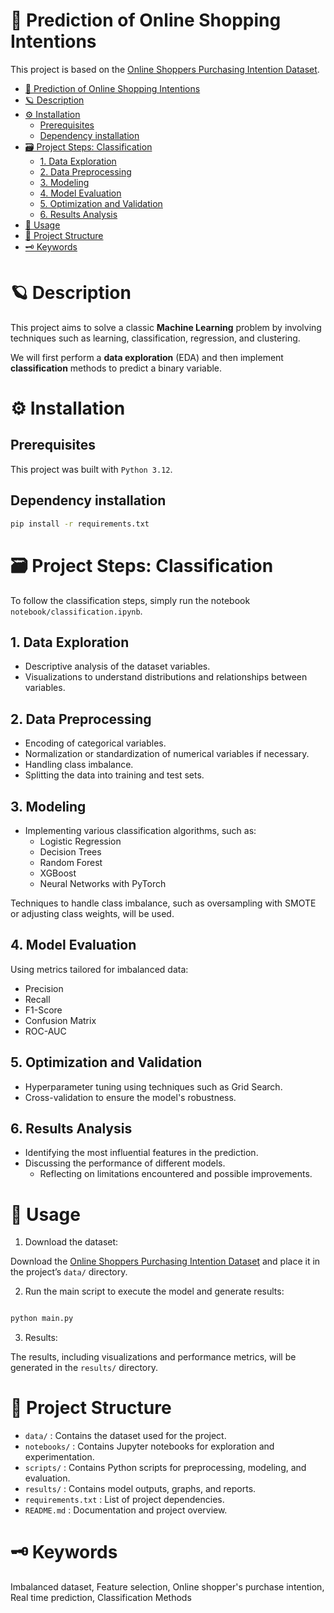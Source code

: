 # 🔮 Prediction of Online Shopping Intentions

This project is based on the [Online Shoppers Purchasing Intention Dataset](https://archive.ics.uci.edu/dataset/468/online+shoppers+purchasing+intention+dataset).

- [🔮 Prediction of Online Shopping Intentions](#-prediction-of-online-shopping-intentions)
- [🪐 Description](#-description)
- [⚙️ Installation](#️-installation)
  - [Prerequisites](#prerequisites)
  - [Dependency installation](#dependency-installation)
- [🗃️ Project Steps: Classification](#️-project-steps-classification)
  - [1. Data Exploration](#1-data-exploration)
  - [2. Data Preprocessing](#2-data-preprocessing)
  - [3. Modeling](#3-modeling)
  - [4. Model Evaluation](#4-model-evaluation)
  - [5. Optimization and Validation](#5-optimization-and-validation)
  - [6. Results Analysis](#6-results-analysis)
- [🚀 Usage](#-usage)
- [🕋 Project Structure](#-project-structure)
- [🗝️ Keywords](#️-keywords)


# 🪐 Description

This project aims to solve a classic **Machine Learning** problem by involving techniques such as learning, classification, regression, and clustering.

We will first perform a **data exploration** (EDA) and then implement **classification** methods to predict a binary variable.

# ⚙️ Installation

## Prerequisites
This project was built with `Python 3.12`.

## Dependency installation

```bash
pip install -r requirements.txt
```

# 🗃️ Project Steps: Classification

To follow the classification steps, simply run the notebook `notebook/classification.ipynb`.

## 1. Data Exploration

- Descriptive analysis of the dataset variables.
- Visualizations to understand distributions and relationships between variables.

## 2. Data Preprocessing

- Encoding of categorical variables.
- Normalization or standardization of numerical variables if necessary.
- Handling class imbalance.
- Splitting the data into training and test sets.

## 3. Modeling

- Implementing various classification algorithms, such as:
   - Logistic Regression
   - Decision Trees
   - Random Forest
   - XGBoost
   - Neural Networks with PyTorch

Techniques to handle class imbalance, such as oversampling with SMOTE or adjusting class weights, will be used.

## 4. Model Evaluation

Using metrics tailored for imbalanced data:
- Precision
- Recall
- F1-Score
- Confusion Matrix
- ROC-AUC

## 5. Optimization and Validation

- Hyperparameter tuning using techniques such as Grid Search.
- Cross-validation to ensure the model's robustness.

## 6. Results Analysis

- Identifying the most influential features in the prediction.
- Discussing the performance of different models.
  - Reflecting on limitations encountered and possible improvements.

# 🚀 Usage

1. Download the dataset:

Download the [Online Shoppers Purchasing Intention Dataset](https://archive.ics.uci.edu/dataset/468/online+shoppers+purchasing+intention+dataset) and place it in the project’s `data/` directory.

2. Run the main script to execute the model and generate results:

```bash

python main.py

```

3. Results:

The results, including visualizations and performance metrics, will be generated in the `results/` directory.

# 🕋 Project Structure
- `data/` : Contains the dataset used for the project.
- `notebooks/` : Contains Jupyter notebooks for exploration and experimentation.
- `scripts/` : Contains Python scripts for preprocessing, modeling, and evaluation.
- `results/` : Contains model outputs, graphs, and reports.
- `requirements.txt` : List of project dependencies.
- `README.md` : Documentation and project overview.

# 🗝️ Keywords

Imbalanced dataset, Feature selection, Online shopper's purchase intention, Real time prediction, Classification Methods